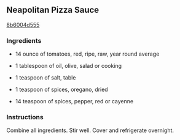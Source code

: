 ## Neapolitan Pizza Sauce

[8b6004d555](http://www.food.com/recipe/neapolitan-pizza-sauce-136027)

### Ingredients

 - 14 ounce of tomatoes, red, ripe, raw, year round average

 - 1 tablespoon of oil, olive, salad or cooking

 - 1 teaspoon of salt, table

 - 1 teaspoon of spices, oregano, dried

 - 14 teaspoon of spices, pepper, red or cayenne

### Instructions

Combine all ingredients. Stir well. Cover and refrigerate overnight.